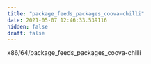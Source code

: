 ```yaml
---
title: "package_feeds_packages_coova-chilli"
date: 2021-05-07 12:46:33.539116
hidden: false
draft: false
---
```


x86/64/package_feeds_packages_coova-chilli

